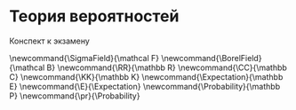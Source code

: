 # Теория вероятностей #


Конспект к экзамену

\newcommand{\SigmaField}{\mathcal F}
\newcommand{\BorelField}{\mathcal B}
\newcommand{\RR}{\mathbb R}
\newcommand{\CC}{\mathbb C}
\newcommand{\KK}{\mathbb K}
\newcommand{\Expectation}{\mathbb E}
\newcommand{\E}{\Expectation}
\newcommand{\Probability}{\mathbb P}
\newcommand{\pr}{\Probability}
